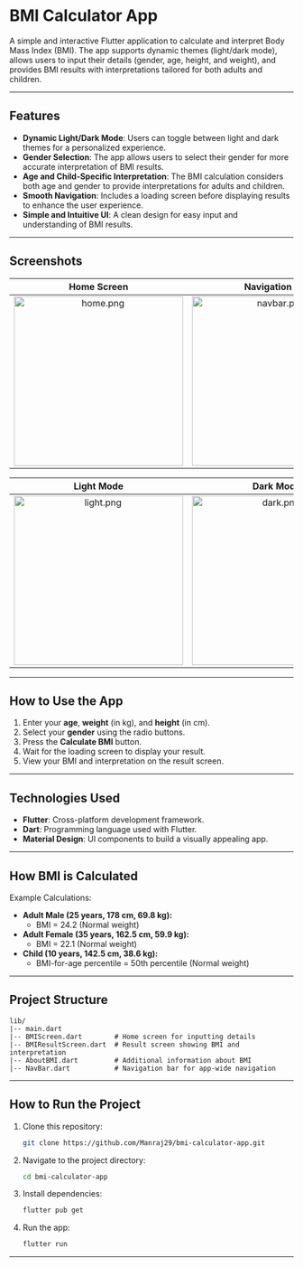 # BMI Calculator App

A simple and interactive Flutter application to calculate and interpret Body Mass Index (BMI). The app supports dynamic themes (light/dark mode), allows users to input their details (gender, age, height, and weight), and provides BMI results with interpretations tailored for both adults and children.

---

## Features

- **Dynamic Light/Dark Mode**: Users can toggle between light and dark themes for a personalized experience.
- **Gender Selection**: The app allows users to select their gender for more accurate interpretation of BMI results.
- **Age and Child-Specific Interpretation**: The BMI calculation considers both age and gender to provide interpretations for adults and children.
- **Smooth Navigation**: Includes a loading screen before displaying results to enhance the user experience.
- **Simple and Intuitive UI**: A clean design for easy input and understanding of BMI results.

---

## Screenshots

| Home Screen | Navigation Bar | Result Screen | About BMI |
|:-----------:|:-------------:|:---------:|:--------------:|
| <img src="https://github.com/user-attachments/assets/5b975c16-f5be-414d-9a40-30ea39948c4d" alt="home.png" width="300px"/>  | <img src="https://github.com/user-attachments/assets/f2d56394-25ef-40d8-900e-2d733b3c6c3c" alt="navbar.png" width="300px"/> | <img src="https://github.com/user-attachments/assets/93d16667-686c-41c3-8bc2-0a505c386a0d" alt="result.png" width="300px" /> | <img src="https://github.com/user-attachments/assets/903acf8f-56ad-48fd-bef0-860597e2244c" alt="about.png" width="300px" />


| Light Mode | Dark Mode |
|:----------:|:---------:|
| <img src="https://github.com/user-attachments/assets/01225329-77f9-43b8-8435-19ad35d63636" alt="light.png" width="300px" /> | <img src="https://github.com/user-attachments/assets/3ab15c62-cf61-4452-b5e9-e60dbd4abd44" alt="dark.png" width="300px" /> |

---

## How to Use the App

1. Enter your **age**, **weight** (in kg), and **height** (in cm).
2. Select your **gender** using the radio buttons.
3. Press the **Calculate BMI** button.
4. Wait for the loading screen to display your result.
5. View your BMI and interpretation on the result screen.

---

## Technologies Used

- **Flutter**: Cross-platform development framework.
- **Dart**: Programming language used with Flutter.
- **Material Design**: UI components to build a visually appealing app.

---

## How BMI is Calculated
Example Calculations:
- **Adult Male (25 years, 178 cm, 69.8 kg):**
    - BMI = 24.2 (Normal weight)
- **Adult Female (35 years, 162.5 cm, 59.9 kg):**
    - BMI = 22.1 (Normal weight)
- **Child (10 years, 142.5 cm, 38.6 kg):**
    - BMI-for-age percentile = 50th percentile (Normal weight)

---

## Project Structure

```
lib/
|-- main.dart
|-- BMIScreen.dart        # Home screen for inputting details
|-- BMIResultScreen.dart  # Result screen showing BMI and interpretation
|-- AboutBMI.dart         # Additional information about BMI
|-- NavBar.dart           # Navigation bar for app-wide navigation
```

---

## How to Run the Project

1. Clone this repository:

   ```bash
   git clone https://github.com/Manraj29/bmi-calculator-app.git
   ```

2. Navigate to the project directory:
   ```bash
   cd bmi-calculator-app
   ```

3. Install dependencies:
   ```bash
   flutter pub get
   ```

4. Run the app:
   ```bash
   flutter run
   ```

---
